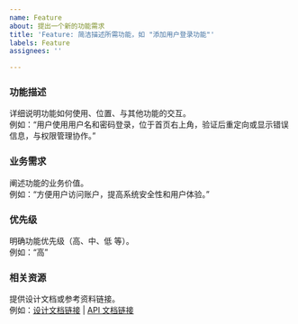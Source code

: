 ```yaml
---
name: Feature
about: 提出一个新的功能需求
title: 'Feature: 简洁描述所需功能，如 "添加用户登录功能"'
labels: Feature
assignees: ''

---
```


### 功能描述
详细说明功能如何使用、位置、与其他功能的交互。  
例如：“用户使用用户名和密码登录，位于首页右上角，验证后重定向或显示错误信息，与权限管理协作。”

### 业务需求
阐述功能的业务价值。  
例如：“方便用户访问账户，提高系统安全性和用户体验。”

### 优先级
明确功能优先级（高、中、低 等）。  
例如：“高”

### 相关资源
提供设计文档或参考资料链接。  
例如：[设计文档链接](#) | [API 文档链接](#)